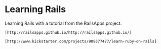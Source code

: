 Learning Rails
  ==
  Learning Rails with a tutorial from the RailsApps project.
	
	[http://railsapps.github.io/http://railsapps.github.io/]
	
	[http://www.kickstarter.com/projects/909377477/learn-ruby-on-rails]